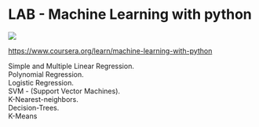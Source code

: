 # LAB - Machine Learning with python     

<div data-iframe-width="150" data-iframe-height="270" data-share-badge-id="a90c734c-a681-436c-809f-57c6cc9e6e81" data-share-badge-host="https://www.youracclaim.com"></div><script type="text/javascript" async src="//cdn.youracclaim.com/assets/utilities/embed.js"></script>

<img src="https://images.youracclaim.com/size/340x340/images/76326afb-199d-4250-a74f-01bc86dda118/Cognitive%2BClass%2B-%2BData%2BVisual%2Bw%2BPython.png" class="center">   

https://www.coursera.org/learn/machine-learning-with-python    

Simple and Multiple Linear Regression.   
Polynomial Regression.    
Logistic Regression.    
SVM - (Support Vector Machines).   
K-Nearest-neighbors.     
Decision-Trees.   
K-Means   
